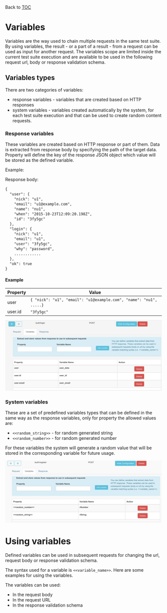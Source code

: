 Back to [TOC](./Readme.md)

# Variables

Variables are the way used to chain multiple requests in the same test suite.
By using variables, the result - or a part of a result - from a request can be used as input for another request.
The variables scope are limited inside the current test suite execution and are available to be used in the following request url, body or response validation schema.

## Variables types

There are two categories of variables:
* response variables - variables that are created based on HTTP responses
* system variables - variables created automatically by the system, for each test suite execution and that can be used to create random content requests.

### Response variables

These variables are created based on HTTP response or part of them. Data is extracted from response body by specifying the path of the target data.
Property will define the key of the response JSON object which value will be stored as the defined variable.

Example:

Response body:

```
{
  "user": {
    "nick": "u1",
    "email": "u1@example.com",
    "name": "nu1",
    "when": "2015-10-23T12:09:20.198Z",
    "id": "3fy5gc"
  },
  "login": {
    "nick": "u1",
    "email": "u1",
    "user": "3fy5gc",
    "why": "password",
    ............
  },
  "ok": true
}
```

#### Example

| Property | Value |
|----------|-------|
| user | ``` { "nick": "u1", "email": "u1@example.com", "name": "nu1", .....} ``` |
| user.id | ``` "3fy5gc" ``` |

![Response variables](./img/response-variables.jpeg)


### System variables

These are a set of predefined variables types that can be defined in the same way as the response variables, only for property the allowed values are:

* ```<<random_string>>``` - for random generated string
* ```<<random_number>>``` - for random generated number

For these variables the system will generate a random value that will be stored in the corresponding variable for future usage.

![System variables](./img/system-variables.jpeg)

# Using variables

Defined variables can be used in subsequent requests for changing the url, request body or response validation schema.

The syntax used for a variable is ```<<variable_name>>```. Here are some examples for using the variables.

The variables can be used:
* In the request body
* In the request URL
* In the response validation schema
